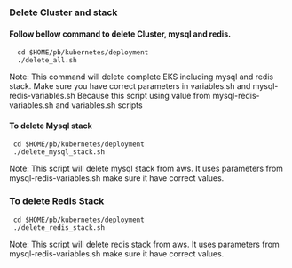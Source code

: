 ### Delete Cluster and stack

#### Follow bellow command to delete Cluster, mysql and redis.
      cd $HOME/pb/kubernetes/deployment
      ./delete_all.sh

Note: This command will delete complete EKS including mysql and redis stack. Make sure you have correct parameters in variables.sh and mysql-redis-variables.sh Because this script using value from mysql-redis-variables.sh and variables.sh scripts
 
#### To delete Mysql stack
     cd $HOME/pb/kubernetes/deployment
     ./delete_mysql_stack.sh

Note: This script will delete mysql stack from aws. It uses parameters from mysql-redis-variables.sh make sure it have correct values. 

### To delete Redis Stack
     cd $HOME/pb/kubernetes/deployment
     ./delete_redis_stack.sh

Note: This script will delete redis stack from aws. It uses parameters from mysql-redis-variables.sh make sure it have correct values.